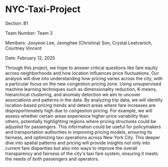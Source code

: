 # NYC-Taxi-Project

Section: B1

Team Number: Team 3

Members: Jooyeon Lee, Jeonghee (Christina) Son, Crystal Leatvanich, Courtney Vincent

Date: February 12, 2025

Through this project, we hope to answer critical questions like fare equity across neighborhoods and how location influences price fluctuations. Our analysis will dive into understanding how pricing varies across the city, with a particular focus on the new congestion pricing zone. Using unsupervised machine learning techniques such as dimensionality reduction, K-means, hierarchical clustering, and anomaly detection we aim to uncover associations and patterns in the data. By analyzing trip data, we will identify location-based pricing trends and detect areas where fare increases are disproportionately high due to congestion pricing. For example, we will assess whether certain areas experience higher price variability than others, potentially highlighting regions where pricing structures could be adjusted for passengers. This information could be useful for policymakers and transportation authorities in improving pricing models, ensuring its fairness, and optimizing taxi operations across New York City. This deeper dive into spatial patterns and pricing will provide insights not only into current fare disparities but also into ways to improve the overall transparency and fairness of the city's taxi fare system, ensuring it meets the needs of both passengers and operators.

